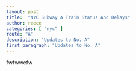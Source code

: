 ```yaml
---
layout: post
title:  "NYC Subway A Train Status And Delays"
author: reece
categories: [ "nyc" ]
route: "A"
description: "Updates to No. A"
first_paragraph: "Updates to No. A"
---
```


fwfwwefw
